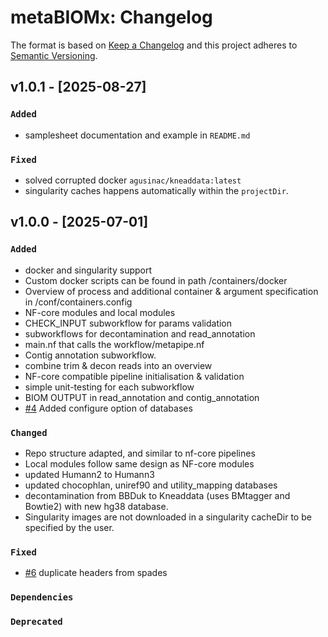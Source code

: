# metaBIOMx: Changelog

The format is based on [Keep a Changelog](https://keepachangelog.com/en/1.0.0/)
and this project adheres to [Semantic Versioning](https://semver.org/spec/v2.0.0.html).

## v1.0.1 - [2025-08-27]

### `Added`
- samplesheet documentation and example in `README.md`

### `Fixed`
- solved corrupted docker `agusinac/kneaddata:latest`
- singularity caches happens automatically within the `projectDir`.

## v1.0.0 - [2025-07-01]

### `Added`
- docker and singularity support
- Custom docker scripts can be found in path /containers/docker
- Overview of process and additional container & argument specification in /conf/containers.config
- NF-core modules and local modules
- CHECK_INPUT subworkflow for params validation
- subworkflows for decontamination and read_annotation
- main.nf that calls the workflow/metapipe.nf
- Contig annotation subworkflow.
- combine trim & decon reads into an overview
- NF-core compatible pipeline initialisation & validation
- simple unit-testing for each subworkflow
- BIOM OUTPUT in read_annotation and contig_annotation
- [#4](https://gitlab.cmbi.umcn.nl/rtc-bioinformatics/metapipe/-/issues/4) Added configure option of databases

### `Changed`
- Repo structure adapted, and similar to nf-core pipelines
- Local modules follow same design as NF-core modules
- updated Humann2 to Humann3
- updated chocophlan, uniref90 and utility_mapping databases
- decontamination from BBDuk to Kneaddata (uses BMtagger and Bowtie2) with new hg38 database.
- Singularity images are not downloaded in a singularity cacheDir to be specified by the user.

### `Fixed`
- [#6](https://gitlab.cmbi.umcn.nl/rtc-bioinformatics/metapipe/-/issues/6) duplicate headers from spades

### `Dependencies`

### `Deprecated`